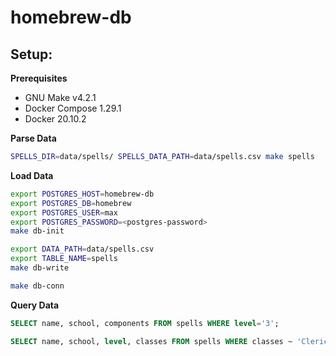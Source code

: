 # homebrew-db

## Setup:

**Prerequisites**

- GNU Make v4.2.1
- Docker Compose 1.29.1
- Docker 20.10.2

**Parse Data**

```bash
SPELLS_DIR=data/spells/ SPELLS_DATA_PATH=data/spells.csv make spells
```

**Load Data**

```bash
export POSTGRES_HOST=homebrew-db
export POSTGRES_DB=homebrew
export POSTGRES_USER=max
export POSTGRES_PASSWORD=<postgres-password>
make db-init

export DATA_PATH=data/spells.csv
export TABLE_NAME=spells
make db-write

make db-conn
```

**Query Data**

```sql
SELECT name, school, components FROM spells WHERE level='3';

SELECT name, school, level, classes FROM spells WHERE classes ~ 'Cleric' AND range = 'Touch';
```